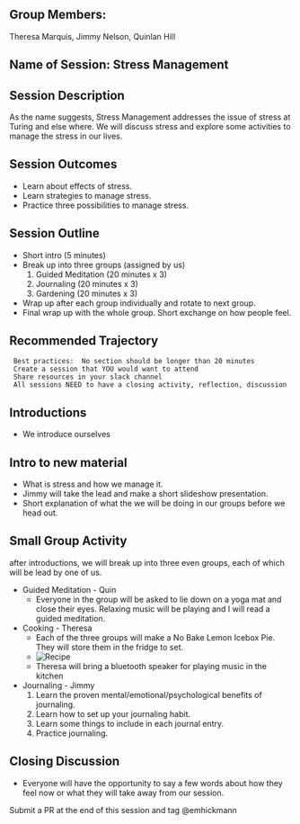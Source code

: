 ## Group Members:
Theresa Marquis,
Jimmy Nelson,
Quinlan Hill

## Name of Session: Stress Management

## Session Description 
As the name suggests, Stress Management addresses the issue of stress at Turing and else where. We will discuss stress and explore some activities to manage the stress in our lives.

## Session Outcomes 
* Learn about effects of stress.
* Learn strategies to manage stress.
* Practice three possibilities to manage stress.

## Session Outline 

* Short intro (5 minutes)
* Break up into three groups (assigned by us)
  1. Guided Meditation (20 minutes x 3)
  2. Journaling (20 minutes x 3)
  3. Gardening (20 minutes x 3)
* Wrap up after each group individually and rotate to next group.
* Final wrap up with the whole group. Short exchange on how people feel.

## Recommended Trajectory 

     Best practices:  No section should be longer than 20 minutes
     Create a session that YOU would want to attend
     Share resources in your slack channel
     All sessions NEED to have a closing activity, reflection, discussion
    
## Introductions
* We introduce ourselves
## Intro to new material
* What is stress and how we manage it.
* Jimmy will take the lead and make a short slideshow presentation.
* Short explanation of what the we will be doing in our groups before we head out.

## Small Group Activity
after introductions, we will break up into three even groups, each of which will be lead by one of us.
* Guided Meditation - Quin
  - Everyone in the group will be asked to lie down on a yoga mat and close their eyes. Relaxing music will be playing and I will read a guided meditation.
* Cooking - Theresa
  - Each of the three groups will make a No Bake Lemon Icebox Pie.  They will store them in the fridge to set.
  - ![Recipe](https://www.bettycrocker.com/recipes/no-bake-lemon-icebox-pie/21123185-3da2-4ffb-8ee1-ca41ad4dad16)
  - Theresa will bring a bluetooth speaker for playing music in the kitchen
* Journaling - Jimmy
  1. Learn the proven mental/emotional/psychological benefits of journaling.
  2. Learn how to set up your journaling habit.
  3. Learn some things to include in each journal entry.
  4. Practice journaling.
  
## Closing Discussion
* Everyone will have the opportunity to say a few words about how they feel now or what they will take away from our session.

Submit a PR at the end of this session and tag @emhickmann
